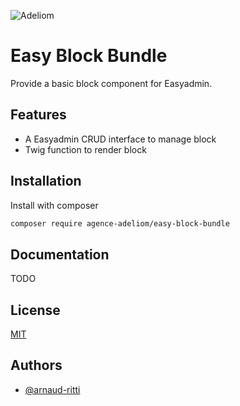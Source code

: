 
![Adeliom](https://adeliom.com/public/uploads/2017/09/Adeliom_logo.png)

# Easy Block Bundle

Provide a basic block component for Easyadmin.


## Features

- A Easyadmin CRUD interface to manage block
- Twig function to render block


## Installation

Install with composer

```bash
composer require agence-adeliom/easy-block-bundle
```

## Documentation

TODO


## License

[MIT](https://choosealicense.com/licenses/mit/)


## Authors

- [@arnaud-ritti](https://github.com/arnaud-ritti)

  
